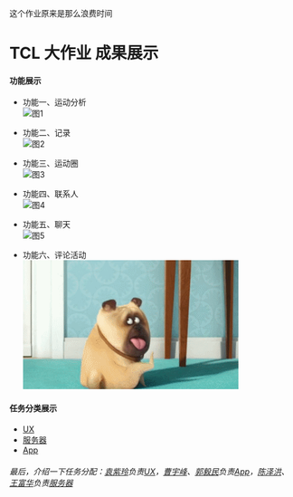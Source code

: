 
这个作业原来是那么浪费时间  

# TCL 大作业 成果展示  
#### 功能展示  

* 功能一、运动分析  
![图1](otherFiles/)  

* 功能二、记录  
![图2](otherFiles/)   

* 功能三、运动圈  
![图3](otherFiles/)  

* 功能四、联系人  
![图4](otherFiles/)  

* 功能五、聊天  
![图5](otherFiles/)  

* 功能六、评论活动  
![图6](https://github.com/afshare/homework1/blob/master/otherFiles/timg.gif?raw=true)  

#### 任务分类展示  
* [UX]()  
* [服务器](Server/README.md)  
* [App]()  

###### 最后，介绍一下任务分配：[袁紫玲]()负责[UX]()，[曹宇峰]()、[郭毅民]()负责[App]()，[陈泽洪]()、[王富华]()负责[服务器]()  
